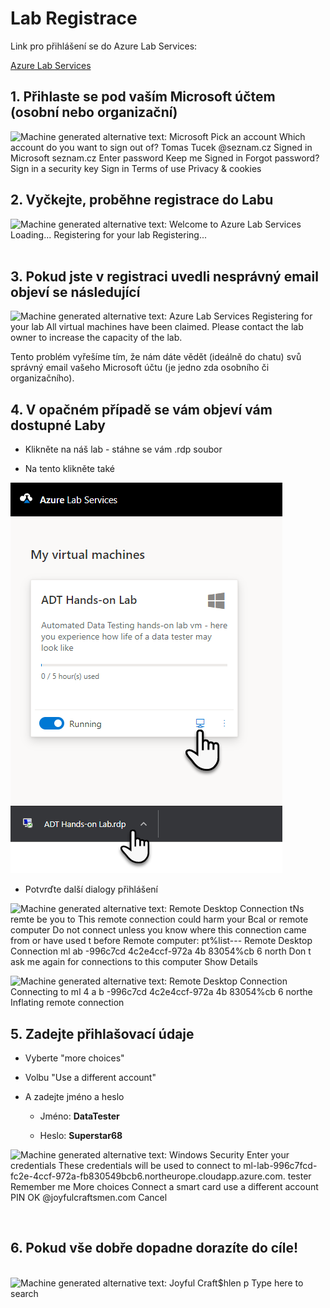# Lab Registrace

Link pro přihlášení se do Azure Lab Services:

[Azure Lab Services](https://labs.azure.com/register/2so7kpk6)


## 1.  Přihlaste se pod vaším Microsoft účtem (osobní nebo organizační)

![Machine generated alternative text: Microsoft Pick an account Which
account do you want to sign out of? Tomas Tucek \@seznam.cz Signed in
Microsoft seznam.cz Enter password Keep me Signed in Forgot password?
Sign in a security key Sign in Terms of use Privacy & cookies
](Images/media/i1.png)

## 2.  Vyčkejte, proběhne registrace do Labu

![Machine generated alternative text: Welcome to Azure Lab Services
Loading\... Registering for your lab Registering\...
](Images/media/i2.png)
 

## 3.  Pokud jste v registraci uvedli nesprávný email objeví se následující 


![Machine generated alternative text: Azure Lab Services Registering for
your lab All virtual machines have been claimed. Please contact the lab
owner to increase the capacity of the lab.
](Images/media/i3.png)

Tento problém vyřešíme tím, že nám dáte vědět (ideálně do chatu) svů správný email vašeho Microsoft účtu (je jedno zda osobního či organizačního).

## 4.  V opačném případě se vám objeví vám dostupné Laby


-   Klikněte na náš lab - stáhne se vám .rdp soubor

-   Na tento klikněte také


![](Images/media/i4.png)

-   Potvrďte další dialogy přihlášení

![Machine generated alternative text: Remote Desktop Connection tNs
remte be you to This remote connection could harm your Bcal or remote
computer Do not connect unless you know where this connection came from
or have used t before Remote computer: pt%list--- Remote Desktop
Connection ml ab -996c7cd 4c2e4ccf-972a 4b 83054%cb 6 north Don t ask me
again for connections to this computer Show Details
](Images/media/i5.png)


![Machine generated alternative text: Remote Desktop Connection
Connecting to ml 4 a b -996c7cd 4c2e4ccf-972a 4b 83054%cb 6 northe
Inflating remote connection
](Images/media/i6.png)


## 5.  Zadejte přihlašovací údaje

-   Vyberte \"more choices\"

-   Volbu \"Use a different account\"

-   A zadejte jméno a heslo

    -   Jméno: **DataTester**

    -   Heslo: **Superstar68**


![Machine generated alternative text: Windows Security Enter your
credentials These credentials will be used to connect to
ml-lab-996c7fcd-
fc2e-4ccf-972a-fb830549bcb6.northeurope.cloudapp.azure.com. tester
Remember me More choices Connect a smart card use a different account
PIN OK \@joyfulcraftsmen.com Cancel
](Images/media/i7.png)

 
## 6. Pokud vše dobře dopadne dorazíte do cíle!

 
![Machine generated alternative text: Joyful Craft\$hlen p Type here to
search ](Images/media/i8.png)